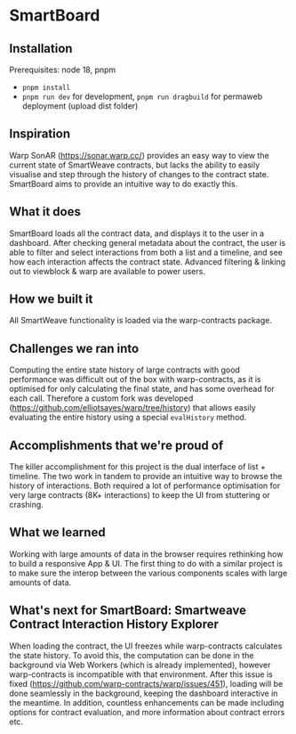 # SmartBoard

## Installation

Prerequisites: node 18, pnpm

- `pnpm install`
- `pnpm run dev` for development, `pnpm run dragbuild` for permaweb deployment (upload dist folder)

## Inspiration

Warp SonAR (https://sonar.warp.cc/) provides an easy way to view the current state of SmartWeave contracts, but lacks the ability to easily visualise and step through the history of changes to the contract state. SmartBoard aims to provide an intuitive way to do exactly this.

## What it does

SmartBoard loads all the contract data, and displays it to the user in a dashboard.
After checking general metadata about the contract, the user is able to filter and select interactions from both a list and a timeline, and see how each interaction affects the contract state. Advanced filtering & linking out to viewblock & warp are available to power users.

## How we built it

All SmartWeave functionality is loaded via the warp-contracts package.

## Challenges we ran into

Computing the entire state history of large contracts with good performance was difficult out of the box with warp-contracts, as it is optimised for only calculating the final state, and has some overhead for each call. Therefore a custom fork was developed (https://github.com/elliotsayes/warp/tree/history) that allows easily evaluating the entire history using a special `evalHistory` method.

## Accomplishments that we're proud of

The killer accomplishment for this project is the dual interface of list + timeline. The two work in tandem to provide an intuitive way to browse the history of interactions. Both required a lot of performance optimisation for very large contracts (8K+ interactions) to keep the UI from stuttering or crashing.

## What we learned

Working with large amounts of data in the browser requires rethinking how to build a responsive App & UI. The first thing to do with a similar project is to make sure the interop between the various components scales with large amounts of data.

## What's next for SmartBoard: Smartweave Contract Interaction History Explorer

When loading the contract, the UI freezes while warp-contracts calculates the state history. To avoid this, the computation can be done in the background via Web Workers (which is already implemented), however warp-contracts is incompatible with that environment. After this issue is fixed (https://github.com/warp-contracts/warp/issues/451), loading will be done seamlessly in the background, keeping the dashboard interactive in the meantime.
In addition, countless enhancements can be made including options for contract evaluation, and more
information about contract errors etc.
